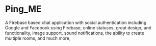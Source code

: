 # Ping_ME
A Firebase based chat application with social authentication including Google and Facebook using Firebase, online statuses, great design, and functionality, image support, sound notifications, the ability to create multiple rooms, and much more, 
